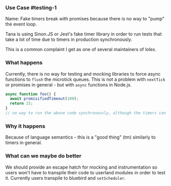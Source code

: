 ### Use Case #testing-1

Name: Fake timers break with promises because there is no way to "pump" the event loop.

Tana is using Sinon.JS or Jest's fake timer library in order to run tests that take a lot of time due to timers in production synchronously.

This is a common complaint I get as one of several maintainers of lolex.

### What happens

Currently, there is no way for testing and mocking libraries to force async functions to `flush` the microtick queues. This is not a problem with `nextTick` or promises in general - but with `async` functions in Node.js.

```js
async function foo() {
  await promisifiedTimeout(100);
  return 15;
}
// no way to run the above code synchronously, although the timers can be 'soundly' run.
```
### Why it happens

Because of language semantics - this is a "good thing" (tm) similarly to timers in general.

### What can we maybe do better

We should provide an escape hatch for mocking and instrumentation so users won't have to transpile their code to userland modules in order to test it. Currently users transpile to bluebird and `setScheduler`. 
